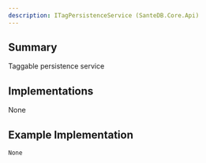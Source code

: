 ```yaml
---
description: ITagPersistenceService (SanteDB.Core.Api)
---
```


## Summary
Taggable persistence service

## Implementations

None

## Example Implementation
```
None
```

